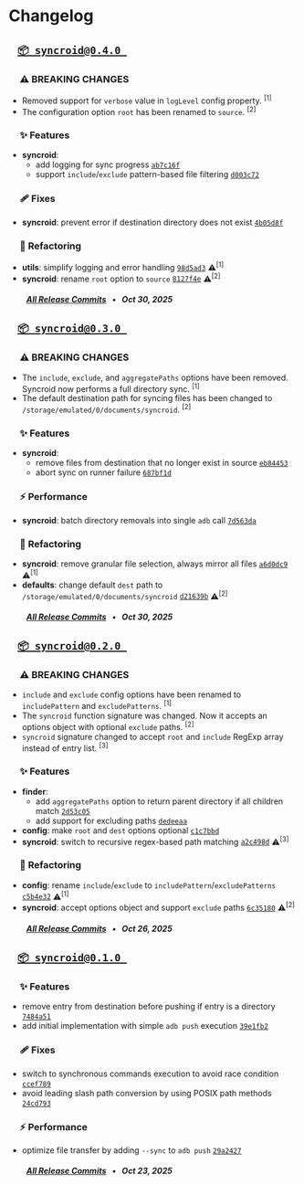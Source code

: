 # Changelog


## &ensp; [` 📦 syncroid@0.4.0  `](https://github.com/kh4f/syncroid/compare/syncroid@0.3.0...syncroid@0.4.0)

### &nbsp;&nbsp;&nbsp;&nbsp;&nbsp;⚠️ BREAKING CHANGES
- Removed support for `verbose` value in `logLevel` config property. <sup>[1]</sup>
- The configuration option `root` has been renamed to `source`. <sup>[2]</sup>

### &nbsp;&nbsp;&nbsp;&nbsp;&nbsp;✨ Features
- **syncroid**: 
  - add logging for sync progress [`ab7c16f`](https://github.com/kh4f/syncroid/commit/ab7c16f)
  - support `include`/`exclude` pattern-based file filtering [`d003c72`](https://github.com/kh4f/syncroid/commit/d003c72)

### &nbsp;&nbsp;&nbsp;&nbsp;&nbsp;🩹 Fixes
- **syncroid**: prevent error if destination directory does not exist [`4b05d8f`](https://github.com/kh4f/syncroid/commit/4b05d8f)

### &nbsp;&nbsp;&nbsp;&nbsp;&nbsp;🚜 Refactoring
- **utils**: simplify logging and error handling [`98d5ad3`](https://github.com/kh4f/syncroid/commit/98d5ad3) ⚠️<sup>[1]</sup>
- **syncroid**: rename `root` option to `source` [`8127f4e`](https://github.com/kh4f/syncroid/commit/8127f4e) ⚠️<sup>[2]</sup>

##### &emsp;&ensp;&nbsp;&nbsp; [_All Release Commits_](https://github.com/kh4f/syncroid/compare/syncroid@0.3.0...syncroid@0.4.0) &ensp;•&ensp; _Oct 30, 2025_


## &ensp; [` 📦 syncroid@0.3.0  `](https://github.com/kh4f/syncroid/compare/syncroid@0.2.0...syncroid@0.3.0)

### &nbsp;&nbsp;&nbsp;&nbsp;&nbsp;⚠️ BREAKING CHANGES
- The `include`, `exclude`, and `aggregatePaths` options have been removed. Syncroid now performs a full directory sync. <sup>[1]</sup>
- The default destination path for syncing files has been changed to `/storage/emulated/0/documents/syncroid`. <sup>[2]</sup>

### &nbsp;&nbsp;&nbsp;&nbsp;&nbsp;✨ Features
- **syncroid**: 
  - remove files from destination that no longer exist in source [`eb84453`](https://github.com/kh4f/syncroid/commit/eb84453)
  - abort sync on runner failure [`687bf1d`](https://github.com/kh4f/syncroid/commit/687bf1d)

### &nbsp;&nbsp;&nbsp;&nbsp;&nbsp;⚡ Performance
- **syncroid**: batch directory removals into single `adb` call [`7d563da`](https://github.com/kh4f/syncroid/commit/7d563da)

### &nbsp;&nbsp;&nbsp;&nbsp;&nbsp;🚜 Refactoring
- **syncroid**: remove granular file selection, always mirror all files [`a6d0dc9`](https://github.com/kh4f/syncroid/commit/a6d0dc9) ⚠️<sup>[1]</sup>
- **defaults**: change default `dest` path to `/storage/emulated/0/documents/syncroid` [`d21639b`](https://github.com/kh4f/syncroid/commit/d21639b) ⚠️<sup>[2]</sup>

##### &emsp;&ensp;&nbsp;&nbsp; [_All Release Commits_](https://github.com/kh4f/syncroid/compare/syncroid@0.2.0...syncroid@0.3.0) &ensp;•&ensp; _Oct 30, 2025_


## &ensp; [` 📦 syncroid@0.2.0  `](https://github.com/kh4f/syncroid/compare/vite-plugin-syncroid@0.1.0...syncroid@0.2.0)

### &nbsp;&nbsp;&nbsp;&nbsp;&nbsp;⚠️ BREAKING CHANGES
- `include` and `exclude` config options have been renamed to `includePattern` and `excludePatterns`. <sup>[1]</sup>
- The `syncroid` function signature was changed. Now it accepts an options object with optional `exclude` paths. <sup>[2]</sup>
- `syncroid` signature changed to accept `root` and `include` RegExp array instead of entry list. <sup>[3]</sup>

### &nbsp;&nbsp;&nbsp;&nbsp;&nbsp;✨ Features
- **finder**: 
  - add `aggregatePaths` option to return parent directory if all children match [`2d53c05`](https://github.com/kh4f/syncroid/commit/2d53c05)
  - add support for excluding paths [`dedeeaa`](https://github.com/kh4f/syncroid/commit/dedeeaa)
- **config**: make `root` and `dest` options optional [`c1c7bbd`](https://github.com/kh4f/syncroid/commit/c1c7bbd)
- **syncroid**: switch to recursive regex-based path matching [`a2c498d`](https://github.com/kh4f/syncroid/commit/a2c498d) ⚠️<sup>[3]</sup>

### &nbsp;&nbsp;&nbsp;&nbsp;&nbsp;🚜 Refactoring
- **config**: rename `include`/`exclude` to `includePattern`/`excludePatterns` [`c5b4e32`](https://github.com/kh4f/syncroid/commit/c5b4e32) ⚠️<sup>[1]</sup>
- **syncroid**: accept options object and support `exclude` paths [`6c35180`](https://github.com/kh4f/syncroid/commit/6c35180) ⚠️<sup>[2]</sup>

##### &emsp;&ensp;&nbsp;&nbsp; [_All Release Commits_](https://github.com/kh4f/syncroid/compare/vite-plugin-syncroid@0.1.0...syncroid@0.2.0) &ensp;•&ensp; _Oct 26, 2025_


## &ensp; [` 📦 syncroid@0.1.0  `](https://github.com/kh4f/syncroid/commits/syncroid@0.1.0)

### &nbsp;&nbsp;&nbsp;&nbsp;&nbsp;✨ Features
- remove entry from destination before pushing if entry is a directory [`7484a51`](https://github.com/kh4f/syncroid/commit/7484a51)
- add initial implementation with simple `adb push` execution [`39e1fb2`](https://github.com/kh4f/syncroid/commit/39e1fb2)

### &nbsp;&nbsp;&nbsp;&nbsp;&nbsp;🩹 Fixes
- switch to synchronous commands execution to avoid race condition [`ccef789`](https://github.com/kh4f/syncroid/commit/ccef789)
- avoid leading slash path conversion by using POSIX path methods [`24cd793`](https://github.com/kh4f/syncroid/commit/24cd793)

### &nbsp;&nbsp;&nbsp;&nbsp;&nbsp;⚡ Performance
- optimize file transfer by adding `--sync` to `adb push` [`29a2427`](https://github.com/kh4f/syncroid/commit/29a2427)

##### &emsp;&ensp;&nbsp;&nbsp; [_All Release Commits_](https://github.com/kh4f/syncroid/commits/syncroid@0.1.0) &ensp;•&ensp; _Oct 23, 2025_